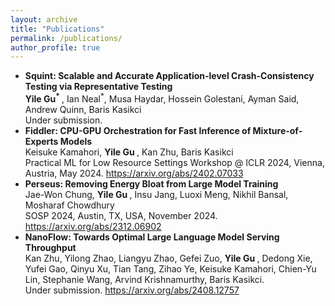 ```yaml
---
layout: archive
title: "Publications"
permalink: /publications/
author_profile: true
---
```



<ul>
  <li>
  <b>Squint: Scalable and Accurate Application-level Crash-Consistency Testing via Representative Testing</b> <br>
  <b> Yile Gu<sup>*</sup> </b>, Ian Neal<sup>*</sup>, Musa Haydar, Hossein Golestani, Ayman Said, Andrew Quinn, Baris Kasikci <br>
  Under submission. <br>
  </li>

  <li>
  <b>Fiddler: CPU-GPU Orchestration for Fast Inference of Mixture-of-Experts Models</b> <br>
  Keisuke Kamahori, <b> Yile Gu </b>, Kan Zhu, Baris Kasikci <br>
  Practical ML for Low Resource Settings Workshop @ ICLR 2024, Vienna, Austria, May 2024. <a href="https://arxiv.org/abs/2402.07033">https://arxiv.org/abs/2402.07033</a> <br>
  </li>

  <li>
  <b>Perseus: Removing Energy Bloat from Large Model Training</b> <br>
  Jae-Won Chung, <b> Yile Gu </b>, Insu Jang, Luoxi Meng, Nikhil Bansal, Mosharaf Chowdhury <br>
  SOSP 2024, Austin, TX, USA, November 2024. <a href="https://arxiv.org/abs/2312.06902">https://arxiv.org/abs/2312.06902</a> <br>
  </li>

  <li>
  <b>NanoFlow: Towards Optimal Large Language Model Serving Throughput</b> <br>
  Kan Zhu, Yilong Zhao, Liangyu Zhao, Gefei Zuo, <b> Yile Gu </b>, Dedong Xie, Yufei Gao, Qinyu Xu, Tian Tang, Zihao Ye, Keisuke Kamahori, Chien-Yu Lin, Stephanie Wang, Arvind Krishnamurthy, Baris Kasikci.  <br>
  Under submission. <a href="https://arxiv.org/abs/2408.12757">https://arxiv.org/abs/2408.12757</a> <br>
  </li>

</ul>
<!-- {% if author.googlescholar %}
  You can also find my articles on <u><a href="{{author.googlescholar}}">my Google Scholar profile</a>.</u>
{% endif %}

<!-- {% include base_path %} -->

<!-- {% for post in site.publications reversed %}
  {% include archive-single-pub.html %}
{% endfor %} -->
